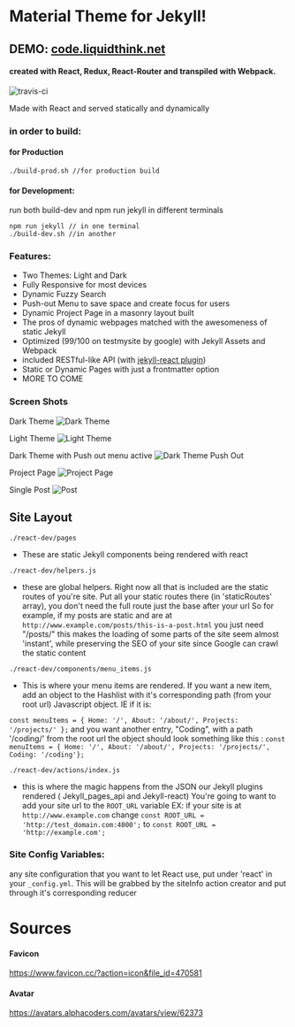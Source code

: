 # Material Theme for Jekyll!
## DEMO: [code.liquidthink.net](http://www.code.liquidthink.net)
#### created with React, Redux, React-Router and transpiled with Webpack.
![travis-ci](https://api.travis-ci.org/InsidiousMind/material-bliss-jekyll-theme.svg?branch=master)

Made with React and served statically and dynamically

### **in order to build:**
#### for Production
```
./build-prod.sh //for production build
```

#### for Development:
run both build-dev and npm run jekyll in different terminals
```
npm run jekyll // in one terminal
./build-dev.sh //in another
```
### Features:
- Two Themes: Light and Dark
- Fully Responsive for most devices
- Dynamic Fuzzy Search
- Push-out Menu to save space and create focus for users
- Dynamic Project Page in a masonry layout built
- The pros of dynamic webpages matched with the awesomeness of static Jekyll
- Optimized (99/100 on testmysite by google) with Jekyll Assets and Webpack
- included RESTful-like API (with [jekyll-react plugin](https://github.com/InsidiousMind/Jekyll-React))
- Static or Dynamic Pages with just a frontmatter option
- MORE TO COME

### Screen Shots

Dark Theme
![Dark Theme](http://i.imgur.com/GfFoLXS.png)

Light Theme
![Light Theme](http://i.imgur.com/cdIgtax.png)

Dark Theme with Push out menu active
![Dark Theme Push Out](http://i.imgur.com/xsjkszO.png)

Project Page
![Project Page](http://i.imgur.com/VnLqCpi.png)

Single Post
![Post](http://i.imgur.com/AcZ8nNi.png)


## Site Layout

`./react-dev/pages`
- These are static Jekyll components being rendered with react

`./react-dev/helpers.js`
- these are global helpers. Right now all that is included are the static routes of you're site. Put all your static routes there (in 'staticRoutes' array), you don't need the full route just the base after your url So for example, if my posts are static and are at
 `http://www.example.com/posts/this-is-a-post.html`
 you just need "/posts/"
 this makes the loading of some parts of the site seem almost 'instant', while preserving the SEO of your site since Google can crawl the static content

`./react-dev/components/menu_items.js`

- This is where your menu items are rendered. If you want a new item, add an object to the Hashlist with it's corresponding path (from your root url) Javascript object. IE if it is:

`const menuItems = { Home: '/', About: '/about/', Projects: '/projects/' };`
and you want another entry, "Coding", with a path '/coding/' from the root url the object should look something like this :
`const menuItems = { Home: '/', About: '/about/', Projects: '/projects/', Coding: '/coding'};`


`./react-dev/actions/index.js`
- this is where the magic happens from the JSON our Jekyll plugins rendered ( Jekyll_pages_api and Jekyll-react)
You're going to want to add your site url to the `ROOT_URL` variable
EX:
if your site is at `http://www.example.com` change
`const ROOT_URL = 'http://test_domain.com:4000';`
to
`const ROOT_URL = 'http://example.com';`


### Site Config Variables:
any site configuration that you want to let React use, put under 'react' in your `_config.yml`. This will be grabbed by the siteInfo action creator and put through it's corresponding reducer



# Sources

#### Favicon
https://www.favicon.cc/?action=icon&file_id=470581

#### Avatar
https://avatars.alphacoders.com/avatars/view/62373

